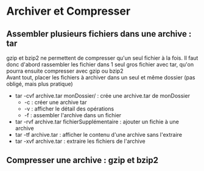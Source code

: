 # Archiver et Compresser

## Assembler plusieurs fichiers dans une archive : tar
gzip et bzip2 ne permettent de compresser qu'un seul fichier à la fois. Il faut donc d'abord rassembler les fichier dans 1 seul gros fichier avec tar, qu'on pourra ensuite compresser avec gzip ou bzip2   
Avant tout, placer les fichiers à archiver dans un seul et même dossier (pas obligé, mais plus pratique)  
- tar -cvf archive.tar monDossier/ : crée une archive.tar de monDossier
  - \-c : créer une archive tar
  - \-v : afficher le détail des opérations
  - \-f : assembler l'archive dans un fichier
- tar -rvf archive.tar fichierSupplémentaire : ajouter un fichie à une archive
- tar -tf archive.tar : afficher le contenu d'une archive sans l'extraire
- tar -xvf archive.tar : extraire les fichiers de l'archive

## Compresser une archive : gzip et bzip2
